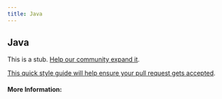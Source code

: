 ```yaml
---
title: Java
---
```


## Java

This is a stub. [Help our community expand it](https://github.com/freeCodeCamp/guide-articles/tree/master/articles/Java/index.md).

[This quick style guide will help ensure your pull request gets accepted](https://github.com/freeCodeCamp/guide-articles/blob/master/README.md).

<!-- The article goes here, in GitHub-flavored Markdown. Feel free to add YouTube videos, images, and CodePen/JSBin embeds  -->

#### More Information:
<!-- Please add any articles you think might be helpful to read before writing the article -->


